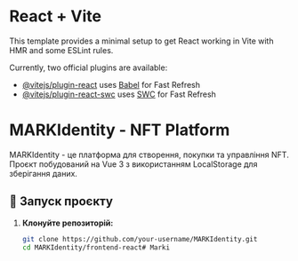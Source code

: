 # React + Vite

This template provides a minimal setup to get React working in Vite with HMR and some ESLint rules.

Currently, two official plugins are available:

- [@vitejs/plugin-react](https://github.com/vitejs/vite-plugin-react/blob/main/packages/plugin-react) uses [Babel](https://babeljs.io/) for Fast Refresh
- [@vitejs/plugin-react-swc](https://github.com/vitejs/vite-plugin-react/blob/main/packages/plugin-react-swc) uses [SWC](https://swc.rs/) for Fast Refresh

# MARKIdentity - NFT Platform

MARKIdentity - це платформа для створення, покупки та управління NFT. Проєкт побудований на Vue 3 з використанням LocalStorage для зберігання даних.

## 🚀 Запуск проєкту

1. **Клонуйте репозиторій:**
   ```bash
   git clone https://github.com/your-username/MARKIdentity.git
   cd MARKIdentity/frontend-react#   M a r k i  
 